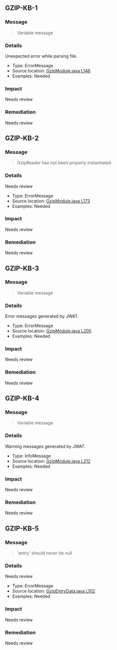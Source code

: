 
## GZIP-KB-1

### Message
> Variable message

### Details
Unexpected error while parsing file.

* Type: ErrorMessage
* Source location: [GzipModule.java L146](https://github.com/openpreserve/jhove/blob/release-1.14/jhove-modules/src/main/java/edu/harvard/hul/ois/jhove/module/GzipModule.java#L146)
* Examples: Needed

### Impact
Needs review

### Remediation
Needs review


## GZIP-KB-2

### Message
> GzipReader has not been properly instantiated.

### Details
Needs review

* Type: ErrorMessage
* Source location: [GzipModule.java L173](https://github.com/openpreserve/jhove/blob/release-1.14/jhove-modules/src/main/java/edu/harvard/hul/ois/jhove/module/GzipModule.java#L173)
* Examples: Needed

### Impact
Needs review

### Remediation
Needs review


## GZIP-KB-3

### Message
> Variable message

### Details
Error messages generated by JWAT.

* Type: ErrorMessage
* Source location: [GzipModule.java L205](https://github.com/openpreserve/jhove/blob/release-1.14/jhove-modules/src/main/java/edu/harvard/hul/ois/jhove/module/GzipModule.java#L205)
* Examples: Needed

### Impact
Needs review

### Remediation
Needs review


## GZIP-KB-4

### Message
> Variable message

### Details
Warning messages generated by JWAT.

* Type: InfoMessage
* Source location: [GzipModule.java L212](https://github.com/openpreserve/jhove/blob/release-1.14/jhove-modules/src/main/java/edu/harvard/hul/ois/jhove/module/GzipModule.java#L212)
* Examples: Needed

### Impact
Needs review

### Remediation
Needs review


## GZIP-KB-5

### Message
> 'entry' should never be null

### Details
Needs review

* Type: ErrorMessage
* Source location: [GzipEntryData.java L102](https://github.com/openpreserve/jhove/blob/release-1.14/jhove-modules/src/main/java/edu/harvard/hul/ois/jhove/module/gzip/GzipEntryData.java#L102)
* Examples: Needed

### Impact
Needs review

### Remediation
Needs review

